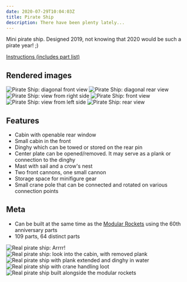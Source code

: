 ```yaml
---
date: 2020-07-29T10:04:03Z
title: Pirate Ship
description: There have been plenty lately...
---
```


Mini pirate ship. Designed 2019, not knowing that 2020 would be such a pirate year! ;)

[Instructions (includes part list)](pirate_ship.pdf)

## Rendered images

![Pirate Ship: diagonal front view](pirate_ship.png)
![Pirate Ship: diagonal rear view](pirate_ship_2.png)
![Pirate Ship: view from right side](pirate_ship_3.png)
![Pirate Ship: front view](pirate_ship_4.png)
![Pirate Ship: view from left side](pirate_ship_5.png)
![Pirate Ship: rear view](pirate_ship_6.png)


## Features

* Cabin with openable rear window
* Small cabin in the front
* Dinghy which can be towed or stored on the rear pin
* Center plate can be opened/removed. It may serve as a plank or connection to the dinghy
* Mast with sail and a crow's nest
* Two front cannons, one small cannon
* Storage space for minifigure gear
* Small crane pole that can be connected and rotated on various connection points


## Meta

* Can be built at the same time as the [Modular Rockets](../modular-rockets/) using the 60th anniversary parts
* 109 parts, 64 distinct parts

![Real pirate ship: Arrrr!](real_pirate_ship.jpg)
![Real pirate ship: look into the cabin, with removed plank](real_pirate_ship_cabin.jpg)
![Real pirate ship with plank extended and dinghy in water](real_pirate_ship_plank_dinghy.jpg)
![Real pirate ship with crane handling loot](real_pirate_ship_with_crane.jpg)
![Real pirate ship built alongside the modular rockets](real_pirate_ship_with_rockets.jpg)

